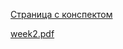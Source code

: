 [Страница с конспектом](https://www.coursera.org/learn/c-plus-plus-yellow/supplement/GrwYR/konspiekt-po-niedielie-2)

[week2.pdf](https://github.com/VulpesCorsac/Coursera-Modern-C-plus-plus-development/blob/master/2%20-%20Yellow%20belt/Week%202/Abstracts/week2.pdf)
